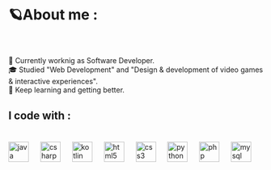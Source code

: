 <h1 align="left">🪐About me :</h1>

###

<br clear="both">

<p align="left">💼 Currently worknig as Software Developer.<br>🎓 Studied "Web Development" and "Design & development of video games & interactive experiences".<br>🎯 Keep learning and getting better.</p>

###

<h2 align="left">I code with :</h2>

###

<br clear="both">

<div align="left">
  <img src="https://skillicons.dev/icons?i=java" height="40" alt="java logo"  />
  <img width="15" />
  <img src="https://skillicons.dev/icons?i=cs" height="40" alt="csharp logo"  />
  <img width="15" />
  <img src="https://cdn.simpleicons.org/kotlin/7F52FF" height="40" alt="kotlin logo"  />
  <img width="15" />
  <img src="https://cdn.simpleicons.org/html5/E34F26" height="40" alt="html5 logo"  />
  <img width="15" />
  <img src="https://cdn.simpleicons.org/css3/1572B6" height="40" alt="css3 logo"  />
  <img width="15" />
  <img src="https://cdn.simpleicons.org/python/3776AB" height="40" alt="python logo"  />
  <img width="15" />
  <img src="https://cdn.simpleicons.org/php/777BB4" height="40" alt="php logo"  />
  <img width="15" />
  <img src="https://cdn.simpleicons.org/mysql/4479A1" height="40" alt="mysql logo"  />
</div>

###
